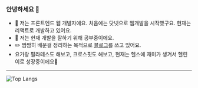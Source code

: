 ### 안녕하세요 👋

- 💬 저는 프론트엔드 웹 개발자에요. 처음에는 닷넷으로 웹개발을 시작했구요. 현재는 리액트로 개발하고 있어요.   
- 🌱 저는 현재 개발을 잘하기 위해 공부중이에요.
- ✏️ 짬짬히 배운걸 정리하는 목적으로 [블로그](https://jelee603.github.io)를 쓰고 있어요. 
- 요가랑 필라테스도 해보고, 크로스핏도 해보고, 현재는 헬스에 재미가 생겨서 헬린이로 성장중이에요💪

---
![Top Langs](https://github-readme-stats.vercel.app/api/top-langs/?username=jelee603&layout=compact&theme=tokyonight)


 
<!--
**jelee603/jelee603** is a ✨ _special_ ✨ repository because its `README.md` (this file) appears on your GitHub profile.

![Anurag's GitHub stats](https://github-readme-stats.vercel.app/api?username=jelee603&show_icons=true&theme=radical)

Here are some ideas to get you started:

- 🔭  I’m currently working on ...
- 👯 I’m looking to collaborate on ...
- 📫
- 🤔
- ⚡ Fun fact: ...
-->
